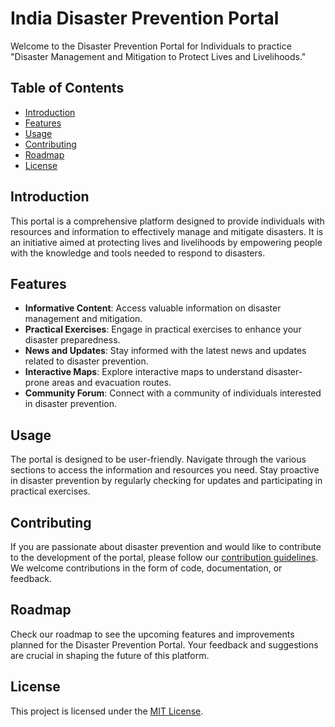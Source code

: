 # India Disaster Prevention Portal

Welcome to the Disaster Prevention Portal for Individuals to practice "Disaster Management and Mitigation to Protect Lives and Livelihoods."

## Table of Contents
- [Introduction](#introduction)
- [Features](#features)
- [Usage](#usage)
- [Contributing](#contributing)
- [Roadmap](#roadmap)
- [License](#license)

## Introduction

This portal is a comprehensive platform designed to provide individuals with resources and information to effectively manage and mitigate disasters. It is an initiative aimed at protecting lives and livelihoods by empowering people with the knowledge and tools needed to respond to disasters.

## Features

- **Informative Content**: Access valuable information on disaster management and mitigation.
- **Practical Exercises**: Engage in practical exercises to enhance your disaster preparedness.
- **News and Updates**: Stay informed with the latest news and updates related to disaster prevention.
- **Interactive Maps**: Explore interactive maps to understand disaster-prone areas and evacuation routes.
- **Community Forum**: Connect with a community of individuals interested in disaster prevention.

 
## Usage

The portal is designed to be user-friendly. Navigate through the various sections to access the information and resources you need. Stay proactive in disaster prevention by regularly checking for updates and participating in practical exercises.

## Contributing

If you are passionate about disaster prevention and would like to contribute to the development of the portal, please follow our [contribution guidelines](CONTRIBUTING.md). We welcome contributions in the form of code, documentation, or feedback.

## Roadmap

Check our roadmap to see the upcoming features and improvements planned for the Disaster Prevention Portal. Your feedback and suggestions are crucial in shaping the future of this platform.

## License

This project is licensed under the [MIT License](LICENSE).
